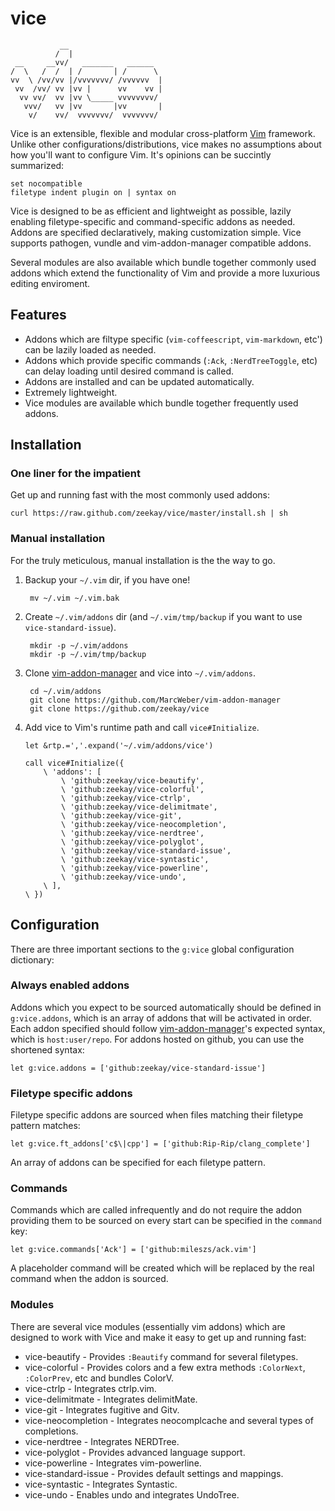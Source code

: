 # vice
               __
              /  |
     __     __vv/   _______   ______
    /  \   /  /  | /       | /      \
    vv  \ /vv/vv |/vvvvvvv/ /vvvvvv  |
     vv  /vv/ vv |vv |      vv    vv |
      vv vv/  vv |vv \_____ vvvvvvvv/
       vvv/   vv |vv       |vv       |
        v/    vv/  vvvvvvv/  vvvvvvv/


Vice is an extensible, flexible and modular cross-platform [Vim][vim] framework.
Unlike other configurations/distributions, vice makes no assumptions about how
you'll want to configure Vim. It's opinions can be succintly summarized:

    set nocompatible
    filetype indent plugin on | syntax on

Vice is designed to be as efficient and lightweight as possible, lazily enabling
filetype-specific and command-specific addons as needed. Addons are specified
declaratively, making customization simple. Vice supports pathogen, vundle and
vim-addon-manager compatible addons.

Several modules are also available which bundle together commonly used addons
which extend the functionality of Vim and provide a more luxurious editing
enviroment.

## Features
- Addons which are filtype specific (`vim-coffeescript`, `vim-markdown`, etc')
  can be lazily loaded as needed.
- Addons which provide specific commands (`:Ack`, `:NerdTreeToggle`, etc) can
  delay loading until desired command is called.
- Addons are installed and can be updated automatically.
- Extremely lightweight.
- Vice modules are available which bundle together frequently used addons.

## Installation

### One liner for the impatient
Get up and running fast with the most commonly used addons:

    curl https://raw.github.com/zeekay/vice/master/install.sh | sh

### Manual installation
For the truly meticulous, manual installation is the the way to go.

1. Backup your `~/.vim` dir, if you have one!

        mv ~/.vim ~/.vim.bak

2. Create `~/.vim/addons` dir (and `~/.vim/tmp/backup` if you want to use `vice-standard-issue`).

        mkdir -p ~/.vim/addons
        mkdir -p ~/.vim/tmp/backup

3. Clone [vim-addon-manager][vam] and vice into `~/.vim/addons`.

        cd ~/.vim/addons
        git clone https://github.com/MarcWeber/vim-addon-manager
        git clone https://github.com/zeekay/vice

4. Add vice to Vim's runtime path and call `vice#Initialize`.

    ```vim
    let &rtp.=','.expand('~/.vim/addons/vice')

    call vice#Initialize({
        \ 'addons': [
            \ 'github:zeekay/vice-beautify',
            \ 'github:zeekay/vice-colorful',
            \ 'github:zeekay/vice-ctrlp',
            \ 'github:zeekay/vice-delimitmate',
            \ 'github:zeekay/vice-git',
            \ 'github:zeekay/vice-neocompletion',
            \ 'github:zeekay/vice-nerdtree',
            \ 'github:zeekay/vice-polyglot',
            \ 'github:zeekay/vice-standard-issue',
            \ 'github:zeekay/vice-syntastic',
            \ 'github:zeekay/vice-powerline',
            \ 'github:zeekay/vice-undo',
        \ ],
    \ })
    ```

## Configuration

There are three important sections to the `g:vice` global configuration
dictionary:

### Always enabled addons
Addons which you expect to be sourced automatically should be defined in
`g:vice.addons`, which is an array of addons that will be activated in order.
Each addon specified should follow [vim-addon-manager][vam]'s expected syntax,
which is `host:user/repo`. For addons hosted on github, you can use the
shortened syntax:

    let g:vice.addons = ['github:zeekay/vice-standard-issue']

### Filetype specific addons
Filetype specific addons are sourced when files matching their filetype pattern matches:

    let g:vice.ft_addons['c$\|cpp'] = ['github:Rip-Rip/clang_complete']

An array of addons can be specified for each filetype pattern.

### Commands
Commands which are called infrequently and do not require the addon providing
them to be sourced on every start can be specified in the `command` key:

    let g:vice.commands['Ack'] = ['github:mileszs/ack.vim']

A placeholder command will be created which will be replaced by the real command
when the addon is sourced.

### Modules
There are several vice modules (essentially vim addons) which are designed to
work with Vice and make it easy to get up and running fast:

- vice-beautify        - Provides `:Beautify` command for several filetypes.
- vice-colorful        - Provides colors and a few extra methods `:ColorNext`,
  `:ColorPrev`, etc and bundles ColorV.
- vice-ctrlp           - Integrates ctrlp.vim.
- vice-delimitmate     - Integrates delimitMate.
- vice-git             - Integrates fugitive and Gitv.
- vice-neocompletion   - Integrates neocomplcache and several types of
  completions.
- vice-nerdtree        - Integrates NERDTree.
- vice-polyglot        - Provides advanced language support.
- vice-powerline       - Integrates vim-powerline.
- vice-standard-issue  - Provides default settings and mappings.
- vice-syntastic       - Integrates Syntastic.
- vice-undo            - Enables undo and integrates UndoTree.

[vim]: http://vim.org
[vam]: https://github.com/MarcWeber/vim-addon-manager
